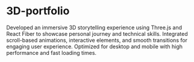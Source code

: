 # 3D-portfolio
Developed an immersive 3D storytelling experience using Three.js and React Fiber to showcase personal journey and technical skills.  Integrated scroll-based animations, interactive elements, and smooth transitions for engaging user experience.  Optimized for desktop and mobile with high performance and fast loading times. 
